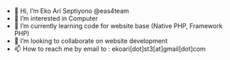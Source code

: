 - 👋 Hi, I’m Eko Ari Septiyono @eas4team
- 👀 I’m interested in Computer
- 🌱 I’m currently learning code for website base (Native PHP, Framework PHP)
- 💞️ I’m looking to collaborate on website development
- 📫 How to reach me by email to : ekoari[dot]st3[at]gmail[dot]com

<!---
eas4team/eas4team is a ✨ special ✨ repository because its `README.md` (this file) appears on your GitHub profile.
You can click the Preview link to take a look at your changes.
--->
